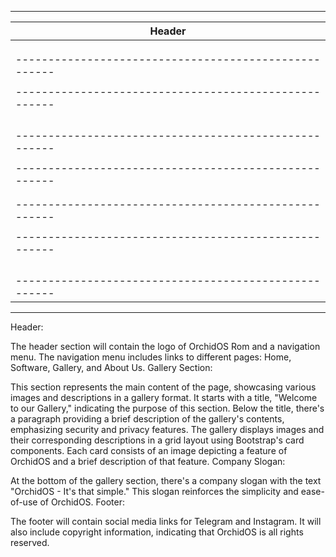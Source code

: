 






-----------------------------------------------------------
|                      Header                               |
|  -----------------------------------------------------  |
|  | Logo (OrchidOS Rom)                               |  |
|  |---------------------------------------------------|  |
|  | Navigation Menu (Home, Software, Gallery)         |  |
|  -----------------------------------------------------  |
|                                                          |
|  -----------------------------------------------------  |
|  |              Gallery Section                       |  |
|  |  - Gallery Title                                   |  |
|  |  - Gallery Description                             |  |
|  |  - Cards for Images and Descriptions               |  |
|  -----------------------------------------------------  |
|                                                          |
|  -----------------------------------------------------  |
|  |                  Company Slogan                    |  |
|  |  - Company Slogan (OrchidOS, It's that simple)     |  |
|  -----------------------------------------------------  |
|                                                          |
|  -----------------------------------------------------  |
|  |                      Footer                        |  |
|  |  - Social Media Links (Telegram, Instagram)        |  |
|  |  - Copyright Information                           |  |
|  |  - Author Credits                                  |  |
|  -----------------------------------------------------  |
-----------------------------------------------------------




Header:

The header section will contain the logo of OrchidOS Rom and a navigation menu.
The navigation menu includes links to different pages: Home, Software, Gallery, and About Us.
Gallery Section:

This section represents the main content of the page, showcasing various images and descriptions in a gallery format.
It starts with a title, "Welcome to our Gallery," indicating the purpose of this section.
Below the title, there's a paragraph providing a brief description of the gallery's contents, emphasizing security and privacy features.
The gallery displays images and their corresponding descriptions in a grid layout using Bootstrap's card components.
Each card consists of an image depicting a feature of OrchidOS and a brief description of that feature.
Company Slogan:

At the bottom of the gallery section, there's a company slogan with the text "OrchidOS - It's that simple."
This slogan reinforces the simplicity and ease-of-use of OrchidOS.
Footer:

The footer will contain social media links for Telegram and Instagram.
It will also include copyright information, indicating that OrchidOS is all rights reserved.
